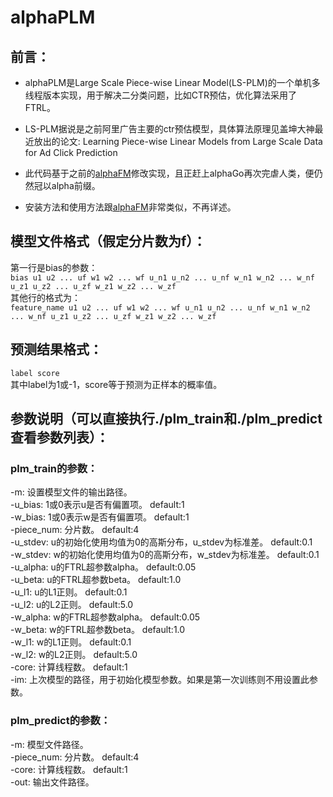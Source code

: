 # alphaPLM
## 前言：
* alphaPLM是Large Scale Piece-wise Linear Model(LS-PLM)的一个单机多线程版本实现，用于解决二分类问题，比如CTR预估，优化算法采用了FTRL。<br>

* LS-PLM据说是之前阿里广告主要的ctr预估模型，具体算法原理见盖坤大神最近放出的论文: Learning Piece-wise Linear Models from Large Scale Data for Ad Click Prediction<br>


* 此代码基于之前的[alphaFM](https://github.com/CastellanZhang/alphaFM)修改实现，且正赶上alphaGo再次完虐人类，便仍然冠以alpha前缀。<br>

* 安装方法和使用方法跟[alphaFM](https://github.com/CastellanZhang/alphaFM)非常类似，不再详述。<br>

## 模型文件格式（假定分片数为f）：
第一行是bias的参数：<br>
`bias u1 u2 ... uf w1 w2 ... wf u_n1 u_n2 ... u_nf w_n1 w_n2 ... w_nf u_z1 u_z2 ... u_zf w_z1 w_z2 ... w_zf`<br>
其他行的格式为：<br>
`feature_name u1 u2 ... uf w1 w2 ... wf u_n1 u_n2 ... u_nf w_n1 w_n2 ... w_nf u_z1 u_z2 ... u_zf w_z1 w_z2 ... w_zf`<br>
## 预测结果格式：
`label score`<br>
其中label为1或-1，score等于预测为正样本的概率值。<br>

## 参数说明（可以直接执行./plm_train和./plm_predict查看参数列表）：
### plm_train的参数：
-m: 设置模型文件的输出路径。<br>
-u_bias: 1或0表示u是否有偏置项。	default:1<br>
-w_bias: 1或0表示w是否有偏置项。	default:1<br>
-piece_num: 分片数。	default:4<br>
-u_stdev: u的初始化使用均值为0的高斯分布，u_stdev为标准差。	default:0.1<br>
-w_stdev: w的初始化使用均值为0的高斯分布，w_stdev为标准差。	default:0.1<br>
-u_alpha: u的FTRL超参数alpha。	default:0.05<br>
-u_beta: u的FTRL超参数beta。	default:1.0<br>
-u_l1: u的L1正则。	default:0.1<br>
-u_l2: u的L2正则。	default:5.0<br>
-w_alpha: w的FTRL超参数alpha。	default:0.05<br>
-w_beta: w的FTRL超参数beta。	default:1.0<br>
-w_l1: w的L1正则。	default:0.1<br>
-w_l2: w的L2正则。	default:5.0<br>
-core: 计算线程数。	default:1<br>
-im: 上次模型的路径，用于初始化模型参数。如果是第一次训练则不用设置此参数。<br>
### plm_predict的参数：
-m: 模型文件路径。<br>
-piece_num: 分片数。	default:4<br>
-core: 计算线程数。	default:1<br>
-out: 输出文件路径。<br>
